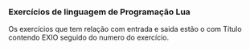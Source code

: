 ### Exercícios de linguagem de Programação Lua
Os exercícios que tem relação com entrada e saida estão o com Título contendo EXIO seguido do numero do exercício.
